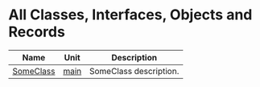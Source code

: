 # All Classes, Interfaces, Objects and Records


| Name | Unit | Description |
|---|---|---|
| [SomeClass](main.SomeClass.md) | [main](main.md) | SomeClass description. |
